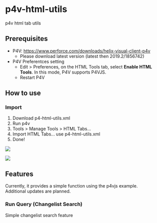 # p4v-html-utils
p4v html tab utils

## Prerequisites

- P4V: <https://www.perforce.com/downloads/helix-visual-client-p4v>
  - Please download latest version (latest then 2019.2/1856742)
- P4V Preferentces setting
  - Edit > Preferences, on the HTML Tools tab, select **Enable HTML Tools**. In this mode, P4V supports P4VJS.
  - Restart P4V

## How to use

### Import

1. Download p4-html-utils.xml
2. Run p4v
3. Tools > Manage Tools > HTML Tabs...
4. Import HTML Tabs... use p4-html-utils.xml
5. Done!

![](https://user-images.githubusercontent.com/5077086/108628699-b29a2280-749f-11eb-92e1-dd7ea01b7641.png)

![](https://user-images.githubusercontent.com/5077086/108628716-c5145c00-749f-11eb-9e8a-0c43ed6c8d82.png)

## Features

Currently, it provides a simple function using the p4vjs example.  
Additional updates are planned.

### Run Query (Changelist Search)

Simple changelist search feature
